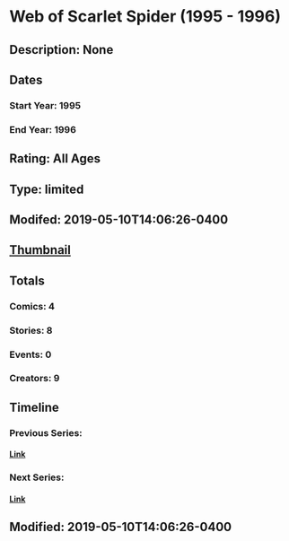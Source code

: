 # Web of Scarlet Spider (1995 - 1996)
## Description: None
## Dates
### Start Year: 1995
### End Year: 1996
## Rating: All Ages
## Type: limited
## Modifed: 2019-05-10T14:06:26-0400
## [Thumbnail](http://i.annihil.us/u/prod/marvel/i/mg/c/00/5cd47c6bb12d4.jpg)
## Totals
### Comics: 4
### Stories: 8
### Events: 0
### Creators: 9
## Timeline
### Previous Series: 
#### [Link]()
### Next Series: 
#### [Link]()
## Modified: 2019-05-10T14:06:26-0400